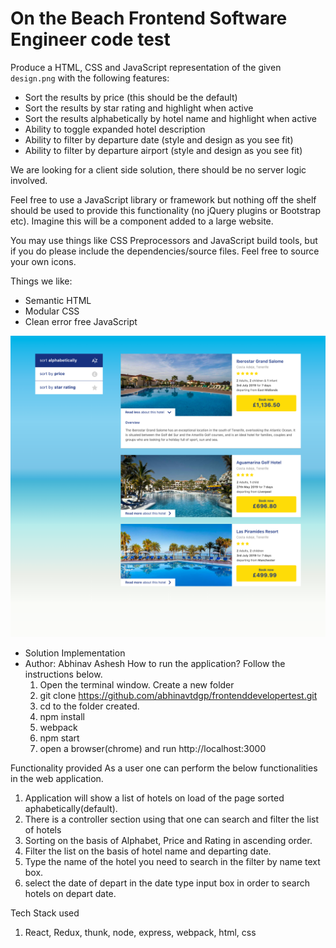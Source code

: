 # On the Beach Frontend Software Engineer code test

Produce a HTML, CSS and JavaScript representation of the given `design.png` with the following features:

- Sort the results by price (this should be the default)
- Sort the results by star rating and highlight when active
- Sort the results alphabetically by hotel name and highlight when active
- Ability to toggle expanded hotel description
- Ability to filter by departure date (style and design as you see fit)
- Ability to filter by departure airport (style and design as you see fit)

We are looking for a client side solution, there should be no server logic involved.

Feel free to use a JavaScript library or framework but nothing off the shelf should be used to provide this functionality (no jQuery plugins or Bootstrap etc). Imagine this will be a component added to a large website.

You may use things like CSS Preprocessors and JavaScript build tools, but if you do please include the dependencies/source files.
Feel free to source your own icons.

Things we like:

- Semantic HTML
- Modular CSS
- Clean error free JavaScript

![](design.png)

- Solution Implementation
- Author: Abhinav Ashesh
How to run the application?
  Follow the instructions below. 
  1. Open the terminal window. Create a new folder
  2. git clone https://github.com/abhinavtdgp/frontenddevelopertest.git
  3. cd to the folder created.
  4. npm install
  5. webpack
  6. npm start
  7. open a browser(chrome) and run http://localhost:3000

Functionality provided
   As a user one can perform the below functionalities in the web application.
   1. Application will show a list of hotels on load of the page sorted aphabetically(default).
   2. There is a controller section using that one can search and filter the list of hotels
   3. Sorting on the basis of Alphabet, Price and Rating in ascending order.
   4. Filter the list on the basis of hotel name and departing date.
   5. Type the name of the hotel you need to search in the filter by name text box.
   7. select the date of depart in the date type input box in order to search hotels on depart date.

Tech Stack used
   1. React, Redux, thunk, node, express, webpack, html, css
